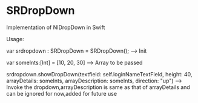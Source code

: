 # SRDropDown
Implementation of NIDropDown in Swift


Usage:

   var srdropdown : SRDropDown = SRDropDown();  --> Init 
   
   var someInts:[Int] = [10, 20, 30]            --> Array to be passed
   
   
   srdropdown.showDropDown(textfield: self.loginNameTextField, height: 40, arrayDetails: someInts, arrayDescription: someInts, direction: "up")                                --> Invoke the dropdown,arrayDescription is same as that of arrayDetails and can be ignored for now,added for future use
        
